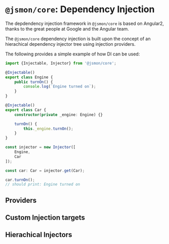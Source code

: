 # `@jsmon/core`: Dependency Injection

The depdendency injection framework in `@jsmon/core` is based on Angular2, thanks to the great people at Google and the Angular team.


The `@jsmon/core` dependency injection is built upon the concept of an hierachical dependency injector tree using injection providers.

The following provides a simple example of how DI can be used:

```typescript
import {Injectable, Injector} from '@jsmon/core';

@Injectable()
export class Engine {
    public turnOn() {
        console.log(`Engine turned on`);
    }
}

@Injectable()
export class Car {
    constructor(private _engine: Engine) {}

    turnOn() {
        this._engine.turnOn();
    }
}

const injector = new Injector([
    Engine,
    Car
]);

const car: Car = injector.get(Car);

car.turnOn();
// should print: Engine turned on

```

## Providers

## Custom Injection targets

## Hierachical Injectors